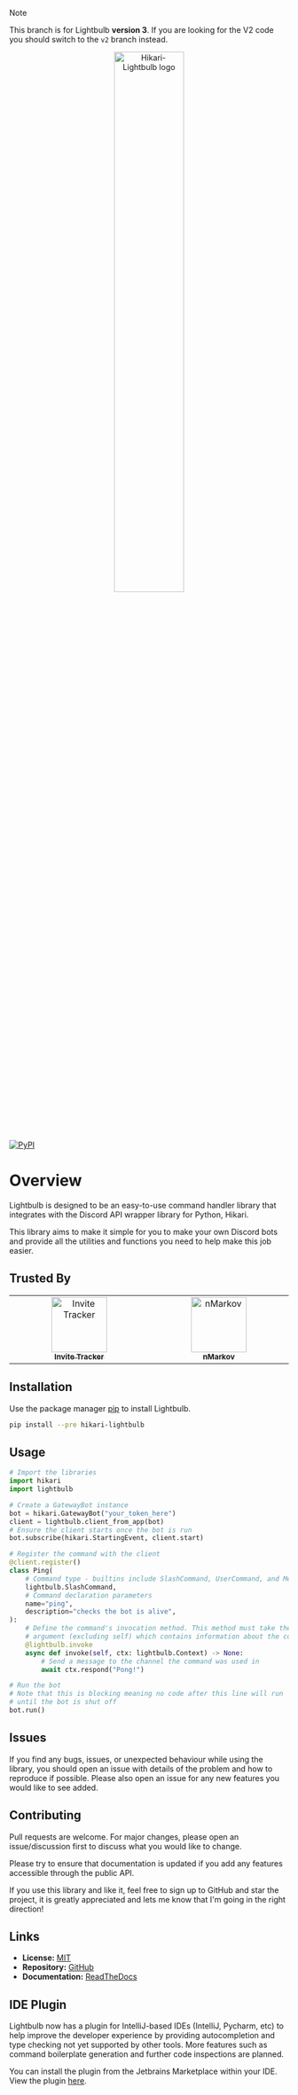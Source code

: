 > [!NOTE]
> This branch is for Lightbulb **version 3**. If you are looking for the V2 code you should switch to the `v2` branch instead.  

<p align="center">
    <picture>
        <source media="(prefers-color-scheme: dark)" srcset="/docs/source/_static/lightbulb_logo_dark.svg">
        <source media="(prefers-color-scheme: light)" srcset="/docs/source/_static/lightbulb_logo_light.svg">
        <img alt="Hikari-Lightbulb logo" src="/docs/source/_static/lightbulb_logo_light.svg" width="50%">
    </picture>
</p>

[![PyPI](https://img.shields.io/pypi/v/hikari-lightbulb)](https://pypi.org/project/hikari-lightbulb)

# Overview
Lightbulb is designed to be an easy-to-use command handler library that integrates with the
Discord API wrapper library for Python, Hikari.

This library aims to make it simple for you to make your own Discord bots and provide
all the utilities and functions you need to help make this job easier.

## <span title="have good bot">Trusted By</abbr>

<div align="center">
<table>
    <tbody>
        <tr>
            <td align="center" valign="top" width="14.28%"><a href="https://invite-tracker.com"><img src="https://cdn.invite-tracker.com/logo.png" width="100px;" height="100px;" alt="Invite Tracker"/><br /><sub><b>Invite Tracker</b></sub></a></td>
            <td align="center" valign="top" width="14.28%"><a href="https://nmarkov.xyz"><img src="https://nmarkov.xyz/logo.png" width="100px;" height="100px;" alt="nMarkov"/><br /><sub><b>nMarkov</b></sub></a></td>
        </tr>
    </tbody>
</table>
</div>

## Installation
Use the package manager [pip](https://pip.pypa.io/en/stable/) to install Lightbulb.

```bash
pip install --pre hikari-lightbulb
```

## Usage
```python
# Import the libraries
import hikari
import lightbulb

# Create a GatewayBot instance
bot = hikari.GatewayBot("your_token_here")
client = lightbulb.client_from_app(bot)
# Ensure the client starts once the bot is run
bot.subscribe(hikari.StartingEvent, client.start)

# Register the command with the client
@client.register()
class Ping(
    # Command type - builtins include SlashCommand, UserCommand, and MessageCommand
    lightbulb.SlashCommand,
    # Command declaration parameters
    name="ping",
    description="checks the bot is alive",
):
    # Define the command's invocation method. This method must take the context as the first
    # argument (excluding self) which contains information about the command invocation.
    @lightbulb.invoke
    async def invoke(self, ctx: lightbulb.Context) -> None:
        # Send a message to the channel the command was used in
        await ctx.respond("Pong!")

# Run the bot
# Note that this is blocking meaning no code after this line will run
# until the bot is shut off
bot.run()
```

## Issues
If you find any bugs, issues, or unexpected behaviour while using the library,
you should open an issue with details of the problem and how to reproduce if possible.
Please also open an issue for any new features you would like to see added.

## Contributing
Pull requests are welcome. For major changes, please open an issue/discussion first to discuss what you would like to change.

Please try to ensure that documentation is updated if you add any features accessible through the public API.

If you use this library and like it, feel free to sign up to GitHub and star the project,
it is greatly appreciated and lets me know that I'm going in the right direction!

## Links
- **License:** [MIT](https://choosealicense.com/licenses/mit/)
- **Repository:** [GitHub](https://github.com/tandemdude/hikari-lightbulb)
- **Documentation:** [ReadTheDocs](https://hikari-lightbulb.readthedocs.io/en/latest/)

## IDE Plugin

Lightbulb now has a plugin for IntelliJ-based IDEs (IntelliJ, Pycharm, etc) to help improve the developer experience 
by providing autocompletion and type checking not yet supported by other tools. More features such as command 
boilerplate generation and further code inspections are planned.

You can install the plugin from the Jetbrains Marketplace within your IDE. View the plugin 
[here](https://plugins.jetbrains.com/plugin/24669-hikari-lightbulb-support).
